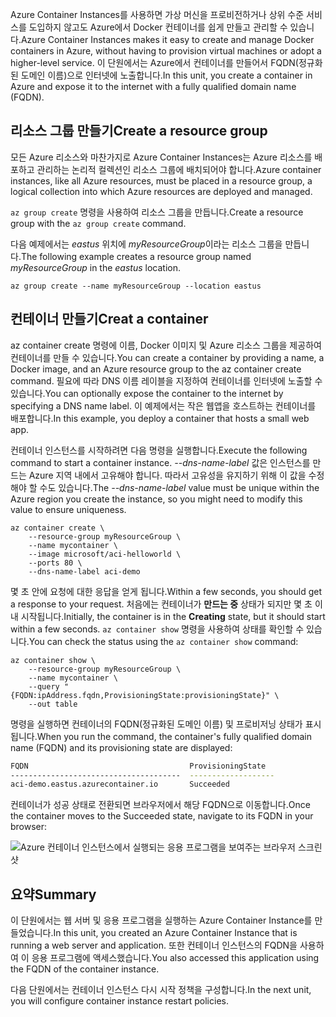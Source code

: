 <span data-ttu-id="20754-101">Azure Container Instances를 사용하면 가상 머신을 프로비전하거나 상위 수준 서비스를 도입하지 않고도 Azure에서 Docker 컨테이너를 쉽게 만들고 관리할 수 있습니다.</span><span class="sxs-lookup"><span data-stu-id="20754-101">Azure Container Instances makes it easy to create and manage Docker containers in Azure, without having to provision virtual machines or adopt a higher-level service.</span></span> <span data-ttu-id="20754-102">이 단원에서는 Azure에서 컨테이너를 만들어서 FQDN(정규화된 도메인 이름)으로 인터넷에 노출합니다.</span><span class="sxs-lookup"><span data-stu-id="20754-102">In this unit, you create a container in Azure and expose it to the internet with a fully qualified domain name (FQDN).</span></span>

## <a name="create-a-resource-group"></a><span data-ttu-id="20754-103">리소스 그룹 만들기</span><span class="sxs-lookup"><span data-stu-id="20754-103">Create a resource group</span></span>

<span data-ttu-id="20754-104">모든 Azure 리소스와 마찬가지로 Azure Container Instances는 Azure 리소스를 배포하고 관리하는 논리적 컬렉션인 리소스 그룹에 배치되어야 합니다.</span><span class="sxs-lookup"><span data-stu-id="20754-104">Azure container instances, like all Azure resources, must be placed in a resource group, a logical collection into which Azure resources are deployed and managed.</span></span>

<span data-ttu-id="20754-105">`az group create` 명령을 사용하여 리소스 그룹을 만듭니다.</span><span class="sxs-lookup"><span data-stu-id="20754-105">Create a resource group with the `az group create` command.</span></span>

<span data-ttu-id="20754-106">다음 예제에서는 *eastus* 위치에 *myResourceGroup*이라는 리소스 그룹을 만듭니다.</span><span class="sxs-lookup"><span data-stu-id="20754-106">The following example creates a resource group named *myResourceGroup* in the *eastus* location.</span></span>

```azurecli
az group create --name myResourceGroup --location eastus
```

## <a name="creat-a-container"></a><span data-ttu-id="20754-107">컨테이너 만들기</span><span class="sxs-lookup"><span data-stu-id="20754-107">Creat a container</span></span>

<span data-ttu-id="20754-108">az container create 명령에 이름, Docker 이미지 및 Azure 리소스 그룹을 제공하여 컨테이너를 만들 수 있습니다.</span><span class="sxs-lookup"><span data-stu-id="20754-108">You can create a container by providing a name, a Docker image, and an Azure resource group to the az container create command.</span></span> <span data-ttu-id="20754-109">필요에 따라 DNS 이름 레이블을 지정하여 컨테이너를 인터넷에 노출할 수 있습니다.</span><span class="sxs-lookup"><span data-stu-id="20754-109">You can optionally expose the container to the internet by specifying a DNS name label.</span></span> <span data-ttu-id="20754-110">이 예제에서는 작은 웹앱을 호스트하는 컨테이너를 배포합니다.</span><span class="sxs-lookup"><span data-stu-id="20754-110">In this example, you deploy a container that hosts a small web app.</span></span>

<span data-ttu-id="20754-111">컨테이너 인스턴스를 시작하려면 다음 명령을 실행합니다.</span><span class="sxs-lookup"><span data-stu-id="20754-111">Execute the following command to start a container instance.</span></span> <span data-ttu-id="20754-112">*--dns-name-label* 값은 인스턴스를 만드는 Azure 지역 내에서 고유해야 합니다. 따라서 고유성을 유지하기 위해 이 값을 수정해야 할 수도 있습니다.</span><span class="sxs-lookup"><span data-stu-id="20754-112">The *--dns-name-label* value must be unique within the Azure region you create the instance, so you might need to modify this value to ensure uniqueness.</span></span>

```azurecli
az container create \
    --resource-group myResourceGroup \
    --name mycontainer \
    --image microsoft/aci-helloworld \
    --ports 80 \
    --dns-name-label aci-demo
```

<span data-ttu-id="20754-113">몇 초 안에 요청에 대한 응답을 얻게 됩니다.</span><span class="sxs-lookup"><span data-stu-id="20754-113">Within a few seconds, you should get a response to your request.</span></span> <span data-ttu-id="20754-114">처음에는 컨테이너가 **만드는 중** 상태가 되지만 몇 초 이내 시작됩니다.</span><span class="sxs-lookup"><span data-stu-id="20754-114">Initially, the container is in the **Creating** state, but it should start within a few seconds.</span></span> <span data-ttu-id="20754-115">`az container show` 명령을 사용하여 상태를 확인할 수 있습니다.</span><span class="sxs-lookup"><span data-stu-id="20754-115">You can check the status using the `az container show` command:</span></span>

```azurecli
az container show \
    --resource-group myResourceGroup \
    --name mycontainer \
    --query "{FQDN:ipAddress.fqdn,ProvisioningState:provisioningState}" \
    --out table
```

<span data-ttu-id="20754-116">명령을 실행하면 컨테이너의 FQDN(정규화된 도메인 이름) 및 프로비저닝 상태가 표시됩니다.</span><span class="sxs-lookup"><span data-stu-id="20754-116">When you run the command, the container's fully qualified domain name (FQDN) and its provisioning state are displayed:</span></span>

```bash
FQDN                                    ProvisioningState
--------------------------------------  -------------------
aci-demo.eastus.azurecontainer.io       Succeeded
```

<span data-ttu-id="20754-117">컨테이너가 성공 상태로 전환되면 브라우저에서 해당 FQDN으로 이동합니다.</span><span class="sxs-lookup"><span data-stu-id="20754-117">Once the container moves to the Succeeded state, navigate to its FQDN in your browser:</span></span>

![Azure 컨테이너 인스턴스에서 실행되는 응용 프로그램을 보여주는 브라우저 스크린샷](../media-draft/aci-app-browser.png)

## <a name="summary"></a><span data-ttu-id="20754-119">요약</span><span class="sxs-lookup"><span data-stu-id="20754-119">Summary</span></span>

<span data-ttu-id="20754-120">이 단원에서는 웹 서버 및 응용 프로그램을 실행하는 Azure Container Instance를 만들었습니다.</span><span class="sxs-lookup"><span data-stu-id="20754-120">In this unit, you created an Azure Container Instance that is running a web server and application.</span></span> <span data-ttu-id="20754-121">또한 컨테이너 인스턴스의 FQDN을 사용하여 이 응용 프로그램에 액세스했습니다.</span><span class="sxs-lookup"><span data-stu-id="20754-121">You also accessed this application using the FQDN of the container instance.</span></span>

<span data-ttu-id="20754-122">다음 단원에서는 컨테이너 인스턴스 다시 시작 정책을 구성합니다.</span><span class="sxs-lookup"><span data-stu-id="20754-122">In the next unit, you will configure container instance restart policies.</span></span>


